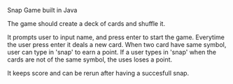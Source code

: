 Snap Game built in Java

The game should create a deck of cards and shuffle it. 

It prompts user to input name, and press enter to start the game.
Everytime the user press enter it deals a new card. When two card have same symbol, user can type in 'snap' to earn a point. If a user types in 'snap' when the cards are not of the same symbol, the uses loses a point.

It keeps score and can be rerun after having a succesfull snap.